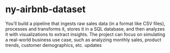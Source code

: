 # ny-airbnb-dataset

You’ll build a pipeline that ingests raw sales data (in a format like CSV files), processes and transforms it, stores it in a SQL database, and then analyzes it with visualizations to extract insights. The project can focus on simulating a real-world business use case, such as analyzing monthly sales, product trends, customer demographics, etc.
updates
